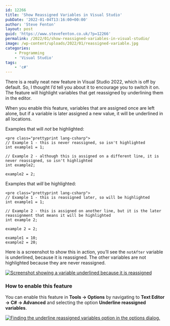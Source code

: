 ```yaml
---
id: 12266
title: 'Show Reassigned Variables in Visual Studio'
pubDate: '2022-01-04T13:16:00+00:00'
author: 'Steve Fenton'
layout: post
guid: 'https://www.stevefenton.co.uk/?p=12266'
permalink: /2022/01/show-reassigned-variables-in-visual-studio/
image: /wp-content/uploads/2022/01/reassigned-variable.jpg
categories:
    - Programming
    - 'Visual Studio'
tags:
    - 'c#'
---
```


There is a really neat new feature in Visual Studio 2022, which is off by default. So, I thought I’d tell you about it to encourage you to switch it on. The feature will highlight variables that get reassigned by underlining them in the editor.

When you enable this feature, variables that are assigned once are left alone, but if a variable is later assigned a new value, it will be underlined in all locations.

Examples that will *not* be highlighted:

```
<pre class="prettyprint lang-csharp">
// Example 1 - this is never reassigned, so isn't highlighted
int example1 = 1;

// Example 2 - although this is assigned on a different line, it is never reassigned, so isn't highlighted
int example2;

example2 = 2;
```

Examples that *will* be highlighted:

```
<pre class="prettyprint lang-csharp">
// Example 1 - this is reassigned later, so will be highlighted
int example1 = 1;

// Example 2 - this is assigned on another line, but it is the later reassignment that means it will be highlighted
int example 2;

example 2 = 2;

example1 = 10;
example2 = 20;
```

Here is a screenshot to show this in action, you’ll see the `notAfter` variable is underlined, because it is reassigned. The other variables are not highlighted because they are never reassigned.

[![Screenshot showing a variable underlined because it is reassigned](https://www.stevefenton.co.uk/wp-content/uploads/2022/01/reassigned-variable.jpg)](https://www.stevefenton.co.uk/2022/01/show-reassigned-variables-in-visual-studio/reassigned-variable/)

### How to enable this feature

You can enable this feature in **Tools -&gt; Options** by navigating to **Text Editor -&gt; C# -&gt; Advanced** and selecting the option **Underline reassigned variables**.

[![Finding the underline reassigned variables option in the options dialog.](https://www.stevefenton.co.uk/wp-content/uploads/2022/01/underline-reassignments.jpg)](https://www.stevefenton.co.uk/2022/01/show-reassigned-variables-in-visual-studio/underline-reassignments/)